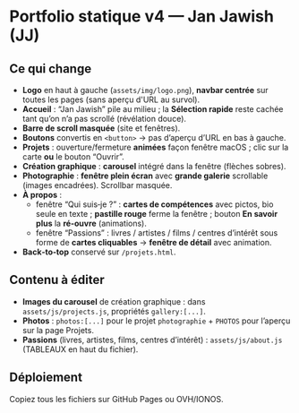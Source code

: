 
# Portfolio statique v4 — Jan Jawish (JJ)

## Ce qui change
- **Logo** en haut à gauche (`assets/img/logo.png`), **navbar centrée** sur toutes les pages (sans aperçu d'URL au survol).
- **Accueil** : “Jan Jawish” pile au milieu ; la **Sélection rapide** reste cachée tant qu’on n’a pas scrollé (révélation douce).
- **Barre de scroll masquée** (site et fenêtres).
- **Boutons** convertis en `<button>` → pas d’aperçu d’URL en bas à gauche.
- **Projets** : ouverture/fermeture **animées** façon fenêtre macOS ; clic sur la carte **ou** le bouton “Ouvrir”.
- **Création graphique** : **carousel** intégré dans la fenêtre (flèches sobres).
- **Photographie** : **fenêtre plein écran** avec **grande galerie** scrollable (images encadrées). Scrollbar masquée.
- **À propos** : 
  - fenêtre “Qui suis‑je ?” : **cartes de compétences** avec pictos, bio seule en texte ; **pastille rouge** ferme la fenêtre ; bouton **En savoir plus** la **ré‑ouvre** (animations).
  - fenêtre “Passions” : livres / artistes / films / centres d’intérêt sous forme de **cartes cliquables** → **fenêtre de détail** avec animation.
- **Back‑to‑top** conservé sur `/projets.html`.

## Contenu à éditer
- **Images du carousel** de création graphique : dans `assets/js/projects.js`, propriétés `gallery:[...]`.
- **Photos** : `photos:[...]` pour le projet `photographie` + `PHOTOS` pour l’aperçu sur la page Projets.
- **Passions** (livres, artistes, films, centres d’intérêt) : `assets/js/about.js` (TABLEAUX en haut du fichier).

## Déploiement
Copiez tous les fichiers sur GitHub Pages ou OVH/IONOS.
